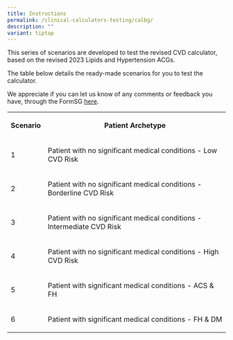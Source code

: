 ```yaml
---
title: Instructions
permalink: /clinical-calculators-testing/calbg/
description: ""
variant: tiptap
---
```

<p>This series of scenarios are developed to test the revised CVD calculator,
    based on the revised 2023 Lipids and Hypertension ACGs.</p>
<p>The table below details the ready-made scenarios for you to test the calculator.</p>
<p>We appreciate if you can let us know of any comments or feedback you have,
    through the FormSG <u>here</u>.</p>
<p></p>
<table>
    <tbody>
        <tr>
            <th rowspan="1" colspan="1">
                <p>Scenario</p>
            </th>
            <th rowspan="1" colspan="1">
                <p>Patient Archetype</p>
            </th>
        </tr>
        <tr>
            <td rowspan="1" colspan="1">
                <p>1</p>
            </td>
            <td rowspan="1" colspan="1">
                <p>Patient with no significant medical conditions - Low CVD Risk</p>
            </td>
        </tr>
        <tr>
            <td rowspan="1" colspan="1">
                <p>2</p>
            </td>
            <td rowspan="1" colspan="1">
                <p>Patient with no significant medical conditions - Borderline CVD Risk</p>
            </td>
        </tr>
        <tr>
            <td rowspan="1" colspan="1">
                <p>3</p>
            </td>
            <td rowspan="1" colspan="1">
                <p>Patient with no significant medical conditions - Intermediate CVD Risk</p>
            </td>
        </tr>
        <tr>
            <td rowspan="1" colspan="1">
                <p>4</p>
            </td>
            <td rowspan="1" colspan="1">
                <p>Patient with no significant medical conditions - High CVD Risk</p>
            </td>
        </tr>
        <tr>
            <td rowspan="1" colspan="1">
                <p>5</p>
            </td>
            <td rowspan="1" colspan="1">
                <p>Patient with significant medical conditions - ACS &amp; FH</p>
            </td>
        </tr>
        <tr>
            <td rowspan="1" colspan="1">
                <p>6</p>
            </td>
            <td rowspan="1" colspan="1">
                <p>Patient with significant medical conditions - FH &amp; DM</p>
            </td>
        </tr>
    </tbody>
</table>
<p></p>
<p></p>
